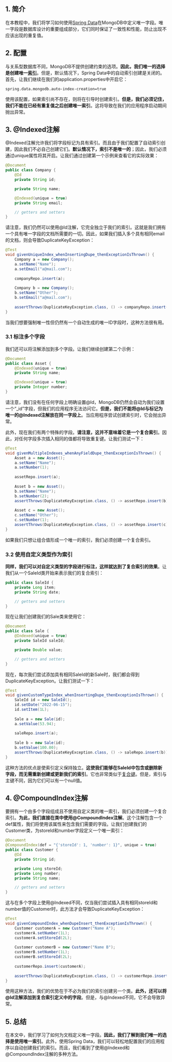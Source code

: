 ## 1. 简介

在本教程中，我们将学习如何使用[Spring Data](https://www.baeldung.com/spring-data-mongodb-tutorial)在MongoDB中定义唯一字段。唯一字段是数据库设计的重要组成部分，它们同时保证了一致性和性能，防止出现不应该出现的重复值。

## 2. 配置

与关系型数据库不同，MongoDB不提供创建约束的选项。**因此，我们唯一的选择是创建唯一[索引](https://www.baeldung.com/spring-data-mongodb-index-annotations-converter)**。但是，默认情况下，Spring Data中的自动索引创建是关闭的。首先，让我们继续在我们的application.properties中开启它：

```properties
spring.data.mongodb.auto-index-creation=true
```

使用该配置，如果索引尚不存在，则将在引导时创建索引。**但是，我们必须记住，我们不能在已经有重复值之后创建唯一索引**。这将导致在我们的应用程序启动期间抛出异常。

## 3. @Indexed注解

@Indexed注解允许我们将字段标记为具有索引。而且由于我们配置了自动索引创建，因此我们不必自己创建它们。**默认情况下，索引不是唯一的**；因此，我们必须通过unique属性将其开启。让我们通过创建第一个示例来查看它的实际效果：

```java
@Document
public class Company {
    @Id
    private String id;

    private String name;

    @Indexed(unique = true)
    private String email;

    // getters and setters
}
```

请注意，我们仍然可以使用@Id注解，它完全独立于我们的索引。这就是我们拥有一个具有唯一字段的文档所需要的一切。因此，如果我们插入多个具有相同email的文档，则会导致DuplicateKeyException：

```java
@Test
void givenUniqueIndex_whenInsertingDupe_thenExceptionIsThrown() {
    Company a = new Company();
    a.setName("Name");
    a.setEmail("a@mail.com");
    
    companyRepo.insert(a);
    
    Company b = new Company();
    b.setName("Other");
    b.setEmail("a@mail.com");
    
    assertThrows(DuplicateKeyException.class, () -> companyRepo.insert(b));
}
```

当我们想要强制唯一性但仍然有一个自动生成的唯一ID字段时，这种方法很有用。

### 3.1 标注多个字段

我们还可以将注解添加到多个字段。让我们继续创建第二个示例：

```java
@Document
public class Asset {
    @Indexed(unique = true)
    private String name;

    @Indexed(unique = true)
    private Integer number;
}
```

请注意，我们没有在任何字段上明确设置@Id，MongoDB仍然会自动为我们设置一个“_id”字段，但我们的应用程序无法访问它。**但是，我们不能将@Id与标记为唯一的@Indexed注解放在同一字段上**。当应用程序尝试创建索引时，它会抛出异常。

此外，现在我们有两个特殊的字段。**请注意，这并不意味着它是一个复合索引**。因此，对任何字段多次插入相同的值都将导致重复键。让我们测试一下：

```java
@Test
void givenMultipleIndexes_whenAnyFieldDupe_thenExceptionIsThrown() {
    Asset a = new Asset();
    a.setName("Name");
    a.setNumber(1);
    
    assetRepo.insert(a);
    
    Asset b = new Asset();
    b.setName("Name");
    b.setNumber(2);
    assertThrows(DuplicateKeyException.class, () -> assetRepo.insert(b));
    
    Asset c = new Asset();
    c.setName("Other");
    c.setNumber(1);
    assertThrows(DuplicateKeyException.class, () -> assetRepo.insert(c));
}
```

如果我们只想让组合值形成一个唯一的索引，我们必须创建一个复合索引。

### 3.2 使用自定义类型作为索引

**同样，我们可以对自定义类型的字段进行标注，这样就达到了复合索引的效果**。让我们从一个SaleId类开始来表示我们的复合索引：

```java
public class SaleId {
    private Long item;
    private String date;

    // getters and setters
}
```

现在让我们创建我们的Sale类来使用它：

```java
@Document
public class Sale {
    @Indexed(unique = true)
    private SaleId saleId;

    private Double value;

    // getters and setters
}
```

现在，每次我们尝试添加具有相同SaleId的新Sale时，我们都会得到DuplicateKeyException。让我们测试一下：

```java
@Test
void givenCustomTypeIndex_whenInsertingDupe_thenExceptionIsThrown() {
    SaleId id = new SaleId();
    id.setDate("2022-06-15");
    id.setItem(1L);
    
    Sale a = new Sale(id);
    a.setValue(53.94);
    
    saleRepo.insert(a);
    
    Sale b = new Sale(id);
    b.setValue(100.00);
    assertThrows(DuplicateKeyException.class, () -> saleRepo.insert(b));
}
```

这种方法的优点是使索引定义保持独立。**这使我们能够在SaleId中包含或删除新字段，而无需重新创建或更新我们的索引**。它也非常类似于[复合键](https://www.baeldung.com/spring-data-mongodb-composite-key)。但是，索引与主键不同，因为它们可以有一个null值。

## 4. @CompoundIndex注解

要拥有一个由多个字段组成且不使用自定义类的唯一索引，我们必须创建一个复合索引。**为此，我们直接在类中使用@CompoundIndex注解**。这个注解包含一个def属性，我们将使用该属性来包含我们需要的字段。让我们创建我们的Customer类，为storeId和number字段定义一个唯一索引：

```java
@Document
@CompoundIndex(def = "{'storeId': 1, 'number': 1}", unique = true)
public class Customer {
    @Id
    private String id;

    private Long storeId;
    private Long number;
    private String name;

    // getters and setters
}
```

这与在多个字段上使用@Indexed不同，仅当我们尝试插入具有相同storeId和number值的Customer时，此方法才会导致DuplicateKeyException：

```java
@Test
void givenCompoundIndex_whenDupeInsert_thenExceptionIsThrown() {
    Customer customerA = new Customer("Name A");
    customerA.setNumber(1L);
    customerA.setStoreId(2L);
    
    Customer customerB = new Customer("Name B");
    customerB.setNumber(1L);
    customerB.setStoreId(2L);
    
    customerRepo.insert(customerA);
    
    assertThrows(DuplicateKeyException.class, () -> customerRepo.insert(customerB));
}
```

使用这种方法，我们的优势在于不必为我们的索引创建另一个类。**此外，还可以将@Id注解添加到复合索引定义中的字段**。但是，与@Indexed不同，它不会导致异常。

## 5. 总结

在本文中，我们学习了如何为文档定义唯一字段。**因此，我们了解到我们唯一的选择是使用唯一索引**。此外，使用Spring Data，我们可以轻松地配置我们的应用程序以自动创建我们的索引。而且，我们看到了使用@Indexed和@CompoundIndex注解的多种方法。
